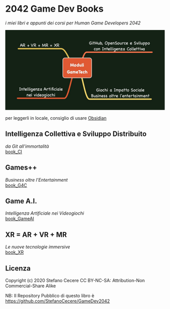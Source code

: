 # 2042 Game Dev Books
*i miei libri e appunti dei corsi per Human Game Developers 2042*

![](assets/corsi_gamedev.jpg)

per leggerli in locale, consiglio di usare [Obsidian](https://obsidian.md/)

## Intelligenza Collettiva e Sviluppo Distribuito
*da Git all'immortalità*  
[book_CI](book_CI/01_README.md)

## Games++
*Business oltre l’Entertainment*  
[book_G4C](book_G4C++/01_G4C.md)

## Game A.I.
*Intelligenza Artificiale nei Videogiochi*  
[book_GameAI](book_GameAI/01_GameAI.md)

## XR = AR + VR + MR
*Le nuove tecnologie immersive*  
[book_XR](book_XR/01_XR.md)

## Licenza
Copyright (c) 2020 Stefano Cecere
CC BY-NC-SA: Attribution-Non Commercial-Share Alike 

NB: Il Repository Pubblico di questo libro è
<https://github.com/StefanoCecere/GameDev2042>